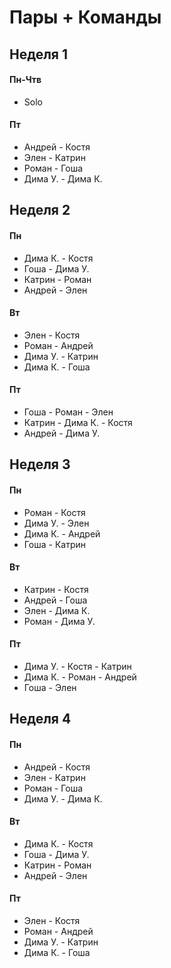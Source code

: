 # Пары + Команды

## Неделя 1

#### Пн-Чтв
- Solo

#### Пт
- Андрей - Костя
- Элен - Катрин
- Роман - Гоша
- Дима У. - Дима К.

## Неделя 2

#### Пн
- Дима К. - Костя
- Гоша - Дима У.
- Катрин - Роман
- Андрей - Элен

#### Вт
- Элен - Костя
- Роман - Андрей
- Дима У. - Катрин
- Дима К. - Гоша

#### Пт
- Гоша - Роман - Элен
- Катрин - Дима К. - Костя
- Андрей - Дима У.

## Неделя 3

#### Пн
- Роман - Костя
- Дима У. - Элен
- Дима К. - Андрей
- Гоша - Катрин

#### Вт
- Катрин - Костя
- Андрей - Гоша
- Элен - Дима К.
- Роман - Дима У.

#### Пт
- Дима У. - Костя - Катрин
- Дима К. - Роман - Андрей
- Гоша - Элен

## Неделя 4

#### Пн
- Андрей - Костя
- Элен - Катрин
- Роман - Гоша
- Дима У. - Дима К.

#### Вт
- Дима К. - Костя
- Гоша - Дима У.
- Катрин - Роман
- Андрей - Элен

#### Пт
- Элен - Костя
- Роман - Андрей
- Дима У. - Катрин
- Дима К. - Гоша
